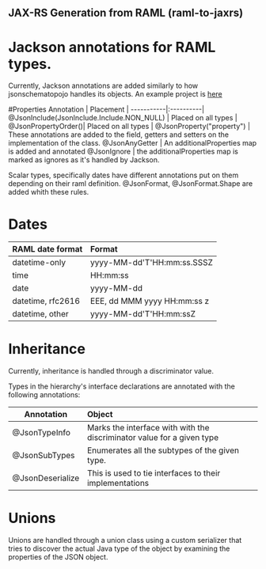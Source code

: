 ## JAX-RS Generation from RAML (raml-to-jaxrs)

# Jackson annotations for RAML types.

Currently, Jackson annotations are added similarly to how jsonschematopojo handles its objects.  An example project is [here](examples/maven-examples/raml-defined-example)

#Properties
Annotation | Placement |
-----------|:----------|
@JsonInclude(JsonInclude.Include.NON_NULL) | Placed on all types |
@JsonPropertyOrder()| Placed on all types |
@JsonProperty("property") |  These annotations are added to the field, getters and setters on the implementation of the class.
@JsonAnyGetter | An additionalProperties map is added and annotated 
@JsonIgnore | the additionalProperties map is marked as ignores as it's handled by Jackson.

Scalar types, specifically dates have different annotations put on them depending on their raml definition.
@JsonFormat, @JsonFormat.Shape are added whith these rules.

# Dates
RAML date format |Format |
-----------|:----------|
datetime-only | yyyy-MM-dd'T'HH:mm:ss.SSSZ |
time | HH:mm:ss |
date | yyyy-MM-dd |
datetime, rfc2616 | EEE, dd MMM yyyy HH:mm:ss z|
datetime, other | yyyy-MM-dd'T'HH:mm:ssZ |

# Inheritance

Currently, inheritance is handled through a discriminator value. 

Types in the hierarchy's interface declarations are annotated with the following annotations:

Annotation |  Object |
-------------|:----------|
@JsonTypeInfo | Marks the interface with with the discriminator value for a given type|
@JsonSubTypes | Enumerates all the subtypes of the given type.|
@JsonDeserialize | This is used to tie interfaces to their implementations

# Unions

Unions are handled through a union class using a custom serializer that tries to discover the actual Java type of the object by 
examining the properties of the JSON object.





